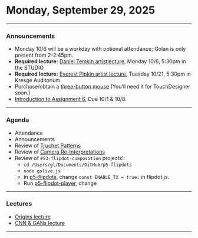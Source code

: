 # Monday, September 29, 2025

---

### Announcements

* Monday 10/6 will be a workday with optional attendance; Golan is only present from 2-2:45pm. 
* **Required lecture:** [Daniel Temkin artistlecture](https://studioforcreativeinquiry.org/events/temkin25), Monday 10/6, 5:30pm in the STUDIO
* **Required lecture:** [Everest Pipkin artist lecture](https://art.cmu.edu/event/visiting-artist-public-lecture-everest-pipkin/), Tuesday 10/21, 5:30pm in Kresge Auditorium
* Purchase/obtain a [three-button mouse](https://www.amazon.com/Logitech-FBA_910-001602-M100-Mouse/dp/B005SB4G1K) (You’ll need it for TouchDesigner soon.)
* [Introduction to Assignment 6](../assignments/assignment_6.md), Due 10/1 & 10/8. 


---

### Agenda 

* Attendance 
* Announcements
* Review of [Truchet Patterns](https://openprocessing.org/class/100952/#/c/101942)
* Review of [Camera Re-Interpretations](https://openprocessing.org/class/100952/#/c/101930)
* Review of `#53-flipdot-composition` projects!: 
	* `cd /Users/gl/Documents/GitHub/p5-flipdots`
	* `node golive.js`
	* In [p5-flipdots](https://openprocessing.org/sketch/2405498), change `const ENABLE_TX = true;` in flipdot.js.
	* Run [p5-flipdot-player](https://openprocessing.org/sketch/2490477), change

---

### Lectures

* [Origins lecture](https://github.com/golanlevin/60-212/blob/main/lectures/origins.md)
* [CNN & GANs lecture](https://github.com/golanlevin/lectures/tree/master/lecture_cnns_and_gans)

---